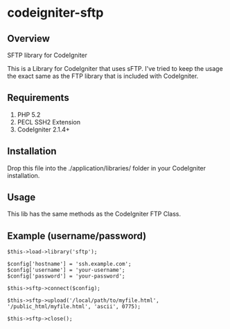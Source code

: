 codeigniter-sftp
================

## Overview

SFTP library for CodeIgniter

This is a Library for CodeIgniter that uses sFTP.  I've tried to keep the usage the exact same as the FTP 
library that is included with CodeIgniter.


## Requirements

1.  PHP 5.2
2.  PECL SSH2 Extension
3.  CodeIgniter 2.1.4+

## Installation

Drop this file into the ./application/libraries/ folder in your CodeIgniter installation.

## Usage

This lib has the same methods as the CodeIgniter FTP Class.

## Example (username/password) 

```
$this->load->library('sftp');

$config['hostname'] = 'ssh.example.com';
$config['username'] = 'your-username';
$config['password'] = 'your-password';

$this->sftp->connect($config);

$this->sftp->upload('/local/path/to/myfile.html', '/public_html/myfile.html', 'ascii', 0775);

$this->sftp->close();
```
